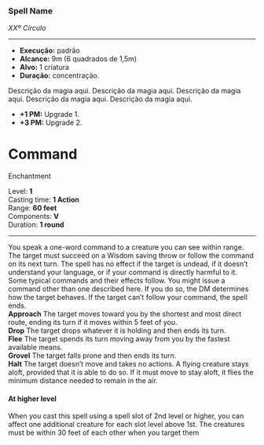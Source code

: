 ### Spell Name
*XXº Círculo*
___
- **Execução:** padrão
- **Alcance:** 9m (6 quadrados de 1,5m)
- **Alvo:** 1 criatura
- **Duração:** concentração.

Descrição da magia aqui. Descrição da magia aqui. Descrição da magia aqui. Descrição da magia aqui. Descrição da magia aqui.

- **+1 PM:** Upgrade 1.
- **+3 PM:** Upgrade 2.
# Command

Enchantment

Level: **1**  
Casting time: **1 Action**  
Range: **60 feet**  
Components: **V**  
Duration: **1 round**  

---

You speak a one-word command to a creature you can see within range.  
The target must succeed on a Wisdom saving throw or follow the command on its next turn. The spell has no effect if the target is undead, if it doesn’t understand your language, or if your command is directly harmful to it. Some typical commands and their effects follow. You might issue a command other than one described here. If you do so, the DM determines how the target behaves. If the target can’t follow your command, the spell ends.  
**Approach** The target moves toward you by the shortest and most direct route, ending its turn if it moves within 5 feet of you.  
**Drop** The target drops whatever it is holding and then ends its turn.  
**Flee** The target spends its turn moving away from you by the fastest available means.  
**Grovel** The target falls prone and then ends its turn.  
**Halt** The target doesn’t move and takes no actions. A flying creature stays aloft, provided that it is able to do so. If it must move to stay aloft, it flies the minimum distance needed to remain in the air. 

#### At higher level

When you cast this spell using a spell slot of 2nd level or higher, you can affect one additional creature for each slot level above 1st. The creatures must be within 30 feet of each other when you target them